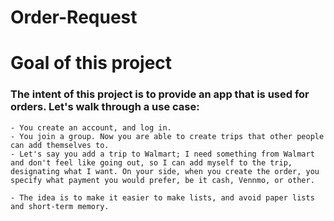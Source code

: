 # Order-Request

# Goal of this project

### The intent of this project is to provide an app that is used for orders. Let's walk through a use case:

    - You create an account, and log in.
    - You join a group. Now you are able to create trips that other people can add themselves to.
    - Let's say you add a trip to Walmart; I need something from Walmart and don't feel like going out, so I can add myself to the trip, designating what I want. On your side, when you create the order, you specify what payment you would prefer, be it cash, Vennmo, or other.

    - The idea is to make it easier to make lists, and avoid paper lists and short-term memory.
